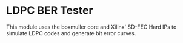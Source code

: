 # LDPC BER Tester

This module uses the boxmuller core and Xilinx' SD-FEC Hard IPs to simulate LDPC codes and generate bit error curves.
